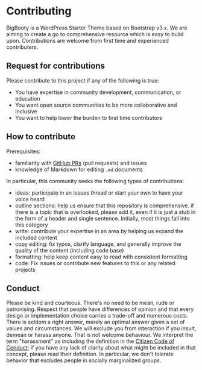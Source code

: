 Contributing
======

BigBooty is a WordPress Starter Theme based on Bootstrap v3.x. We are aiming to create a go to comprehensive resource which is easy to build upon. Contributions are welcome from first time and experienced contributers. 

## Request for contributions

Please contribute to this project if any of the following is true:
- You have expertise in community development, communication, or education
- You want open source communities to be more collaborative and inclusive
- You want to help lower the burden to first time contributors

## How to contribute

Prerequisites:

- familiarity with [GitHub PRs](https://help.github.com/articles/using-pull-requests) (pull requests) and issues
- knowledge of Markdown for editing `.md` documents

In particular, this community seeks the following types of contributions:

- ideas: participate in an Issues thread or start your own to have your voice
heard
- outline sections: help us ensure that this repository is comprehensive. if
there is a topic that is overlooked, please add it, even if it is just a stub
in the form of a header and single sentence. Initially, most things fall into
this category
- write: contribute your expertise in an area by helping us expand the included
content
- copy editing: fix typos, clarify language, and generally improve the quality
of the content (including code base)
- formatting: help keep content easy to read with consistent formatting
- code: Fix issues or contribute new features to this or any related projects

## Conduct

Please be kind and courteous. There's no need to be mean, rude or patronising.
Respect that people have differences of opinion and that every design or
implementation choice carries a trade-off and numerous costs. There is seldom
a right answer, merely an optimal answer given a set of values and
circumstances. We will exclude you from interaction if you insult, demean or harass anyone.
That is not welcome behaviour. We interpret the term "harassment" as
including the definition in the [Citizen Code of Conduct](http://citizencodeofconduct.org/); if you have any lack of clarity about what might be included in that concept,
please read their definition. In particular, we don't tolerate behavior that
excludes people in socially marginalized groups.
